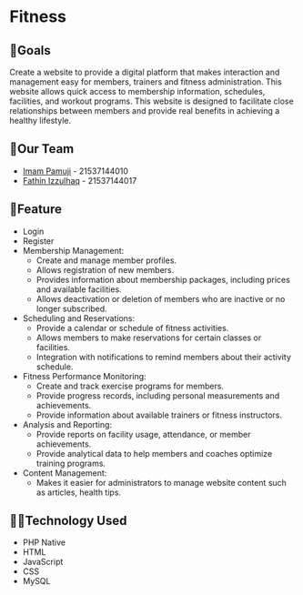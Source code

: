 # Fitness

## 🎯Goals
Create a website to provide a digital platform that makes interaction and management easy for members, trainers and fitness administration. This website allows quick access to membership information, schedules, facilities, and workout programs. This website is designed to facilitate close relationships between members and provide real benefits in achieving a healthy lifestyle.

## 🤝Our Team
- [Imam Pamuji](https://github.com/imampamuji/) - 21537144010
- [Fathin Izzulhaq](https://github.com/HyhyY190) - 21537144017

## 🔑Feature
- Login
- Register
- Membership Management:
  - Create and manage member profiles.
  - Allows registration of new members.
  - Provides information about membership packages, including prices and available facilities.
  - Allows deactivation or deletion of members who are inactive or no longer subscribed.
- Scheduling and Reservations:
  - Provide a calendar or schedule of fitness activities.
  - Allows members to make reservations for certain classes or facilities.
  - Integration with notifications to remind members about their activity schedule.
- Fitness Performance Monitoring:
  - Create and track exercise programs for members.
  - Provide progress records, including personal measurements and achievements.
  - Provide information about available trainers or fitness instructors.
- Analysis and Reporting:
  - Provide reports on facility usage, attendance, or member achievements.
  - Provide analytical data to help members and coaches optimize training programs.
- Content Management:
  - Makes it easier for administrators to manage website content such as articles, health tips.

## 👨‍💻Technology Used
- PHP Native
- HTML
- JavaScript
- CSS
- MySQL


